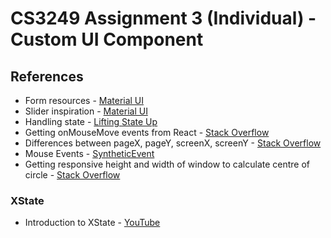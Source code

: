 # CS3249 Assignment 3 (Individual) - Custom UI Component

## References
- Form resources - [Material UI](https://material-ui.com/components/text-fields/)
- Slider inspiration - [Material UI](https://material-ui.com/components/slider/)
- Handling state - [Lifting State Up](https://reactjs.org/docs/lifting-state-up.html)
- Getting onMouseMove events from React - [Stack Overflow](https://stackoverflow.com/questions/42182481/getting-mouse-coordinates-in-react-and-jquery)
- Differences between pageX, pageY, screenX, screenY - [Stack Overflow](https://stackoverflow.com/questions/6073505/what-is-the-difference-between-screenx-y-clientx-y-and-pagex-y)
- Mouse Events - [SyntheticEvent](https://reactjs.org/docs/events.html#mouse-events)
- Getting responsive height and width of window to calculate centre of circle - [Stack Overflow](https://stackoverflow.com/questions/36862334/get-viewport-window-height-in-reactjs)

### XState

- Introduction to XState - [YouTube](https://youtu.be/73Ch_EL4YVc)